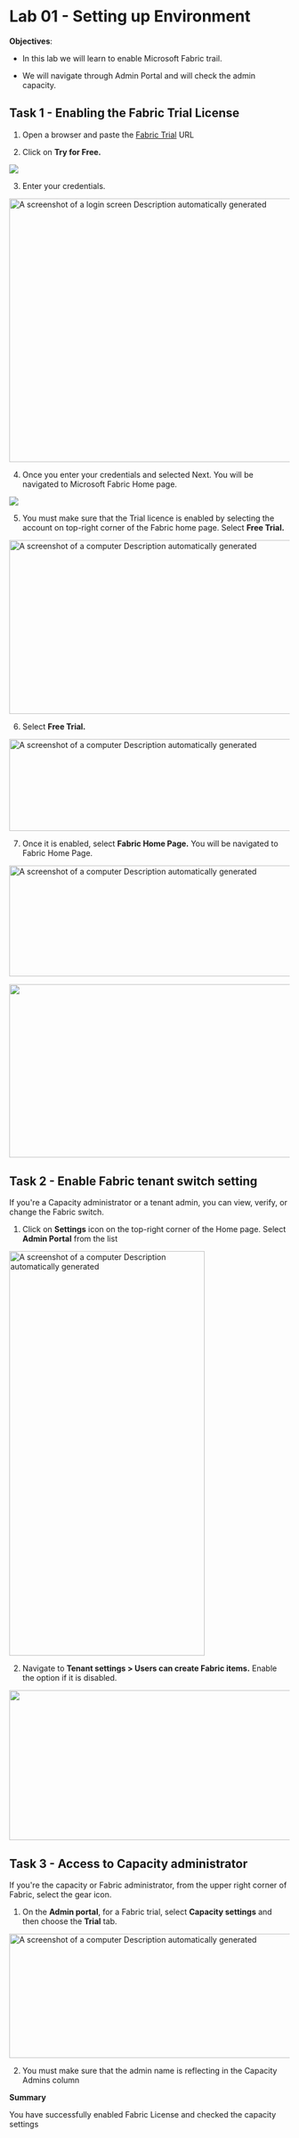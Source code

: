# Lab 01 - Setting up Environment

**Objectives**:

- In this lab we will learn to enable Microsoft Fabric trail.

- We will navigate through Admin Portal and will check the admin
  capacity.

## Task 1 - Enabling the Fabric Trial License

1.  Open a browser and paste the [Fabric
    Trial](https://www.microsoft.com/en-us/microsoft-fabric/getting-started)
    URL

2.  Click on **Try for Free.**


![](./media/image1.png)

3.  Enter your credentials.

<img src="./media/image2.png" style="width:5.66716in;height:4.93376in"
alt="A screenshot of a login screen Description automatically generated" />

4.  Once you enter your credentials and selected Next. You will be
    navigated to Microsoft Fabric Home page.

![](./media/image2.png)

5.  You must make sure that the Trial licence is enabled by selecting
    the account on top-right corner of the Fabric home page. Select
    **Free Trial.**

<img src="./media/image4.png" style="width:6.5in;height:3.25in"
alt="A screenshot of a computer Description automatically generated" />

6.  Select **Free Trial.**

<img src="./media/image5.png" style="width:6.5in;height:1.71736in"
alt="A screenshot of a computer Description automatically generated" />

7.  Once it is enabled, select **Fabric Home Page.** You will be
    navigated to Fabric Home Page.

<img src="./media/image6.png" style="width:5.61834in;height:2.0743in"
alt="A screenshot of a computer Description automatically generated" />

<img src="./media/image7.png" style="width:6.5in;height:3.23819in" />

## Task 2 - Enable Fabric tenant switch setting

If you're a Capacity administrator or a tenant admin, you can view,
verify, or change the Fabric switch. 

1.  Click on **Settings** icon on the top-right corner of the Home page.
    Select **Admin Portal** from the list

<img src="./media/image8.png" style="width:3.65865in;height:7.55899in"
alt="A screenshot of a computer Description automatically generated" />

2.  Navigate to **Tenant settings \> Users can create Fabric items.**
    Enable the option if it is disabled.

<img src="./media/image9.png" style="width:6.5in;height:2.80833in" />

## Task 3 - Access to Capacity administrator

If you're the capacity or Fabric administrator, from the upper right
corner of Fabric, select the gear icon.

1.  On the **Admin portal**, for a Fabric trial, select **Capacity
    settings** and then choose the **Trial** tab.

<img src="./media/image10.png" style="width:6.49167in;height:2.325in"
alt="A screenshot of a computer Description automatically generated" />

2.  You must make sure that the admin name is reflecting in the Capacity
    Admins column

**Summary**

You have successfully enabled Fabric License and checked the capacity
settings

